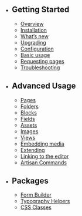 - ## Getting Started
    - [Overview](/{{route}}/{{version}}/overview)
    - [Installation](/{{route}}/{{version}}/installation)
    - [What’s new](/{{route}}/{{version}}/whats-new)
    - [Upgrading](/{{route}}/{{version}}/upgrading)
    - [Configuration](/{{route}}/{{version}}/configuration)
    - [Basic usage](/{{route}}/{{version}}/basic-usage)
    - [Requesting pages](/{{route}}/{{version}}/requesting-pages)
    - [Troubleshooting](/{{route}}/{{version}}/troubleshooting)
    
- ## Advanced Usage
    - [Pages](/{{route}}/{{version}}/pages)
    - [Folders](/{{route}}/{{version}}/folders)
    - [Blocks](/{{route}}/{{version}}/blocks)
    - [Fields](/{{route}}/{{version}}/fields)
    - [Assets](/{{route}}/{{version}}/assets)
    - [Images](/{{route}}/{{version}}/images)
    - [Views](/{{route}}/{{version}}/views)
    - [Embedding media](/{{route}}/{{version}}/embedding-media)
    - [Extending](/{{route}}/{{version}}/traits)
    - [Linking to the editor](/{{route}}/{{version}}/linking-the-visual-editor)
    - [Artisan Commands](/{{route}}/{{version}}/artisan)
    
- ## Packages
    - [Form Builder](/{{route}}/{{version}}/laravel-storyblok-forms)
    - [Typography Helpers](/{{route}}/{{version}}/typography)
    - [CSS Classes](/{{route}}/{{version}}/css-classes)
